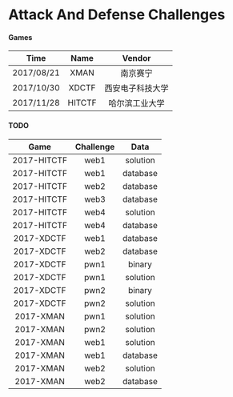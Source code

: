 # Attack And Defense Challenges


#### Games

|Time|Name|Vendor|
|:-:|:-:|:-:|
|2017/08/21|XMAN|南京赛宁|
|2017/10/30|XDCTF|西安电子科技大学|
|2017/11/28|HITCTF|哈尔滨工业大学|

#### TODO

|Game|Challenge|Data|
|:-:|:-:|:-:|
|2017-HITCTF|web1|solution|
|2017-HITCTF|web1|database|
|2017-HITCTF|web2|database|
|2017-HITCTF|web3|database|
|2017-HITCTF|web4|solution|
|2017-HITCTF|web4|database|
|2017-XDCTF|web1|database|
|2017-XDCTF|web2|database|
|2017-XDCTF|pwn1|binary|
|2017-XDCTF|pwn1|solution|
|2017-XDCTF|pwn2|binary|
|2017-XDCTF|pwn2|solution|
|2017-XMAN|pwn1|solution|
|2017-XMAN|pwn2|solution|
|2017-XMAN|web1|solution|
|2017-XMAN|web1|database|
|2017-XMAN|web2|solution|
|2017-XMAN|web2|database|

